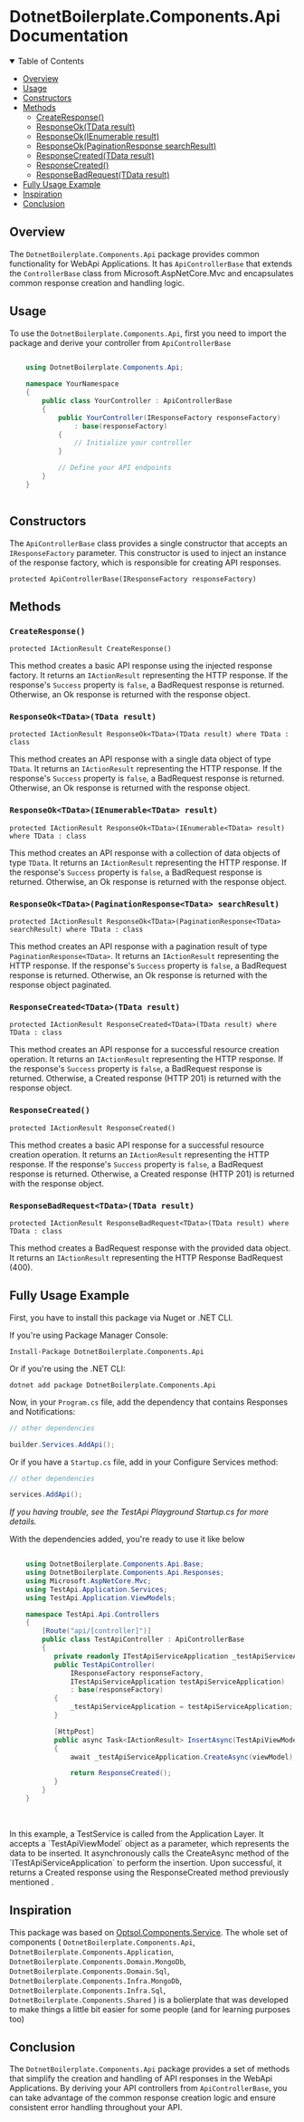 # DotnetBoilerplate.Components.Api Documentation

<details open>
  
  <summary>Table of Contents</summary>

-   [Overview](#overview)
-   [Usage](#usage)
-   [Constructors](#constructors)
-   [Methods](#methods)
    -   [CreateResponse()](#create-response)
    -   [ResponseOk<TData>(TData result)](#response-ok-tdata-result)
    -   [ResponseOk<TData>(IEnumerable<TData> result)](#response-ok-tdata-enumerable-tdata-result)
    -   [ResponseOk<TData>(PaginationResponse<TData> searchResult)](#response-ok-tdata-pagination-response-tdata-searchresult)
    -   [ResponseCreated<TData>(TData result)](#response-created-tdata-result)
    -   [ResponseCreated()](#response-created)
    -   [ResponseBadRequest<TData>(TData result)](#response-bad-request-tdata-result)
 - [Fully Usage Example](#fully-usage-example) 
 - [Inspiration](#inspiration)
 - [Conclusion](#conclusion) 
  
  </details>

## Overview

The `DotnetBoilerplate.Components.Api` package provides common functionality for WebApi Applications. It has `ApiControllerBase` that extends the `ControllerBase` class from Microsoft.AspNetCore.Mvc and encapsulates common response creation and handling logic.

## Usage

To use the `DotnetBoilerplate.Components.Api`, first you need to import the package and derive your controller from `ApiControllerBase`

```csharp     
   
    using DotnetBoilerplate.Components.Api;

    namespace YourNamespace
    {
        public class YourController : ApiControllerBase
        {
            public YourController(IResponseFactory responseFactory)
                : base(responseFactory)
            {
                // Initialize your controller
            }

            // Define your API endpoints
        }
    }
  
``` 

## Constructors

The `ApiControllerBase` class provides a single constructor that accepts an `IResponseFactory` parameter. This constructor is used to inject an instance of the response factory, which is responsible for creating API responses.

 `protected ApiControllerBase(IResponseFactory responseFactory)` 

## Methods

### `CreateResponse()`

`protected IActionResult CreateResponse()` 

This method creates a basic API response using the injected response factory. It returns an `IActionResult` representing the HTTP response. If the response's `Success` property is `false`, a BadRequest response is returned. Otherwise, an Ok response is returned with the response object.

### `ResponseOk<TData>(TData result)`

`protected IActionResult ResponseOk<TData>(TData result) where TData : class` 

This method creates an API response with a single data object of type `TData`. It returns an `IActionResult` representing the HTTP response. If the response's `Success` property is `false`, a BadRequest response is returned. Otherwise, an Ok response is returned with the response object.

### `ResponseOk<TData>(IEnumerable<TData> result)`
  
`protected IActionResult ResponseOk<TData>(IEnumerable<TData> result) where TData : class` 

This method creates an API response with a collection of data objects of type `TData`. It returns an `IActionResult` representing the HTTP response. If the response's `Success` property is `false`, a BadRequest response is returned. Otherwise, an Ok response is returned with the response object.

### `ResponseOk<TData>(PaginationResponse<TData> searchResult)`

`protected IActionResult ResponseOk<TData>(PaginationResponse<TData> searchResult) where TData : class` 

This method creates an API response with a pagination result of type `PaginationResponse<TData>`. It returns an `IActionResult` representing the HTTP response. If the response's `Success` property is `false`, a BadRequest response is returned. Otherwise, an Ok response is returned with the response object paginated.

### `ResponseCreated<TData>(TData result)`

`protected IActionResult ResponseCreated<TData>(TData result) where TData : class` 

This method creates an API response for a successful resource creation operation. It returns an `IActionResult` representing the HTTP response. If the response's `Success` property is `false`, a BadRequest response is returned. Otherwise, a Created response (HTTP 201) is returned with the response object.

### `ResponseCreated()`
  
`protected IActionResult ResponseCreated()` 

This method creates a basic API response for a successful resource creation operation. It returns an `IActionResult` representing the HTTP response. If the response's `Success` property is `false`, a BadRequest response is returned. Otherwise, a Created response (HTTP 201) is returned with the response object.

### `ResponseBadRequest<TData>(TData result)`

`protected IActionResult ResponseBadRequest<TData>(TData result) where TData : class` 

This method creates a BadRequest response with the provided data object. It returns an `IActionResult` representing the HTTP Response BadRequest (400).
  
## Fully Usage Example
First, you have to install this package via Nuget or .NET CLI. 

If you're using Package Manager Console: 

`Install-Package DotnetBoilerplate.Components.Api`

Or if you're using the .NET CLI: 

`dotnet add package DotnetBoilerplate.Components.Api`

Now, in your `Program.cs` file, add the dependency that contains Responses and Notifications:

```csharp
// other dependencies

builder.Services.AddApi();
```
Or if you have a `Startup.cs` file, add in your Configure Services method: 

```csharp
// other dependencies

services.AddApi();
```

*If you having trouble, see the TestApi Playground Startup.cs for more details.*

With the dependencies added, you're ready to use it like below

 ```csharp  
  
     using DotnetBoilerplate.Components.Api.Base;
     using DotnetBoilerplate.Components.Api.Responses;
     using Microsoft.AspNetCore.Mvc;
     using TestApi.Application.Services;
     using TestApi.Application.ViewModels;

     namespace TestApi.Api.Controllers
     {
         [Route("api/[controller]")]
         public class TestApiController : ApiControllerBase
         {
            private readonly ITestApiServiceApplication _testApiServiceApplication;
            public TestApiController(
                IResponseFactory responseFactory, 
                ITestApiServiceApplication testApiServiceApplication) 
                : base(responseFactory)
            {
                _testApiServiceApplication = testApiServiceApplication;
            }

            [HttpPost]
            public async Task<IActionResult> InsertAsync(TestApiViewModel viewModel)
            {
                await _testApiServiceApplication.CreateAsync(viewModel);

                return ResponseCreated();
            }
         }
     }  
  
```
<br> 
In this example, a TestService is called from the Application Layer. It accepts a `TestApiViewModel` object as a parameter, which represents the data to be inserted. It asynchronously calls the CreateAsync method of the `ITestApiServiceApplication` to perform the insertion. Upon successful, it returns a Created response using the ResponseCreated method previously mentioned .   

## Inspiration

This package was based on [Optsol.Components.Service](https://www.nuget.org/packages/Optsol.Components.Service). The whole set of components ( `DotnetBoilerplate.Components.Api`, `DotnetBoilerplate.Components.Application`, `DotnetBoilerplate.Components.Domain.MongoDb`,  `DotnetBoilerplate.Components.Domain.Sql`, `DotnetBoilerplate.Components.Infra.MongoDb`, `DotnetBoilerplate.Components.Infra.Sql`, `DotnetBoilerplate.Components.Shared` ) is a bolierplate that was developed to make things a little bit easier for some people (and for learning purposes too) 

## Conclusion

The `DotnetBoilerplate.Components.Api` package provides a set of methods that simplify the creation and handling of API responses in the WebApi Applications. By deriving your API controllers from `ApiControllerBase`, you can take advantage of the common response creation logic and ensure consistent error handling throughout your API.

